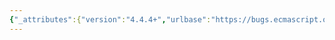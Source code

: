 ```yaml
---
{"_attributes":{"version":"4.4.4+","urlbase":"https://bugs.ecmascript.org/","maintainer":"dherman@mozilla.com"},"bug":{"bug_id":2420,"creation_ts":"2014-01-21 03:11:00 -0800","short_desc":"Integrate Realm's eval hooks into eval mechanism","delta_ts":"2015-03-16 14:45:33 -0700","product":"Draft for 7th Edition","component":"New feature suggestons","version":"unspecified","rep_platform":"All","op_sys":"All","bug_status":"CONFIRMED","priority":"High","bug_severity":"major","dependson":2820,"everconfirmed":true,"reporter":{"uid":"till","name":"Till Schneidereit"},"assigned_to":{"uid":"allen","name":"Allen Wirfs-Brock"},"long_desc":[{"commentid":6979,"comment_count":0,"who":{"uid":"till","name":"Till Schneidereit"},"bug_when":"2014-01-21 03:11:18 -0800","thetext":"[[IndirectEval]] is used in 26.2.3.2, but these aren't used at all."},{"commentid":8115,"comment_count":1,"who":{"uid":"till","name":"Till Schneidereit"},"bug_when":"2014-05-04 11:03:03 -0700","thetext":"IIUC, these are used to store the initial values of the respective functions on Reflect.Realm.prototype, i.e. 26.2.3.7.1, .2 and .4, respectively. Those should then be used in 18.2.1, eval."},{"commentid":8117,"comment_count":2,"who":{"uid":"till","name":"Till Schneidereit"},"bug_when":"2014-05-04 11:06:41 -0700","thetext":"Changing name to reflect what needs to be done here, and increasing priority as some implementation efforts in SpiderMonkey are blocked by this."},{"commentid":13783,"comment_count":3,"who":{"uid":"allen","name":"Allen Wirfs-Brock"},"bug_when":"2015-03-16 14:45:33 -0700","thetext":"Realm eval functionality removed from ES6"}]}}
---
```


